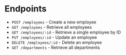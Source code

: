 # Endpoints

- `POST /employees` - Create a new employee
- `GET /employees` - Retrieve all employees
- `GET /employees/:id` - Retrieve a single employee by ID
- `PUT /employees/:id` - Update an employee
- `DELETE /employees/:id` - Delete an employee
- `GET /departments` - Retrieve all departments
